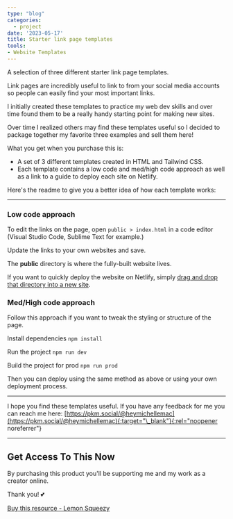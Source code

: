 ```yaml
---
type: "blog"
categories:
  - project
date: '2023-05-17'
title: Starter link page templates
tools:
- Website Templates
---
```


A selection of three different starter link page templates.

Link pages are incredibly useful to link to from your social media accounts so people can easily find your most important links.

I initially created these templates to practice my web dev skills and over time found them to be a really handy starting point for making new sites.

Over time I realized others may find these templates useful so I decided to package together my favorite three examples and sell them here!

What you get when you purchase this is:

- A set of 3 different templates created in HTML and Tailwind CSS.
- Each template contains a low code and med/high code approach as well as a link to a guide to deploy each site on Netlify.

Here's the readme to give you a better idea of how each template works:

---

### Low code approach

To edit the links on the page, open `public > index.html` in a code editor (Visual Studio Code, Sublime Text for example.)

Update the links to your own websites and save.

The **public** directory is where the fully-built website lives.

If you want to quickly deploy the website on Netlify, simply [drag and drop that directory into a new site](https://docs.netlify.com/site-deploys/create-deploys/#drag-and-drop).

### Med/High code approach

Follow this approach if you want to tweak the styling or structure of the page.

Install dependencies
`npm install`

Run the project
`npm run dev`

Build the project for prod
`npm run prod`

Then you can deploy using the same method as above or using your own deployment process.

---

I hope you find these templates useful. If you have any feedback for me you can reach me here: [https://pkm.social/@heymichellemac](https://pkm.social/@heymichellemac){:target="\_blank"}{:rel="noopener noreferrer"}

---

## Get Access To This Now

By purchasing this product you'll be supporting me and my work as a creator online.

Thank you! 💕

[Buy this resource - Lemon Squeezy](https://store.heymichellemac.com/buy/77d525e2-8652-4cc8-b8b1-028e4243ed0a)